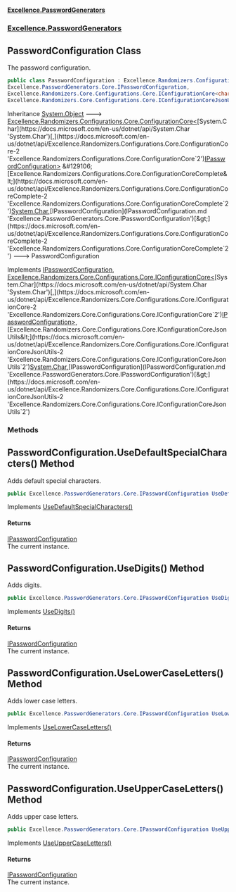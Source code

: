 #### [Excellence.PasswordGenerators](Excellence.PasswordGenerators.md 'Excellence.PasswordGenerators')
### [Excellence.PasswordGenerators](Excellence.PasswordGenerators.md#Excellence.PasswordGenerators 'Excellence.PasswordGenerators')

## PasswordConfiguration Class

The password configuration.

```csharp
public class PasswordConfiguration : Excellence.Randomizers.Configurations.Core.ConfigurationCoreComplete<char, Excellence.PasswordGenerators.Core.IPasswordConfiguration>,
Excellence.PasswordGenerators.Core.IPasswordConfiguration,
Excellence.Randomizers.Core.Configurations.Core.IConfigurationCore<char, Excellence.PasswordGenerators.Core.IPasswordConfiguration>,
Excellence.Randomizers.Core.Configurations.Core.IConfigurationCoreJsonUtils<char, Excellence.PasswordGenerators.Core.IPasswordConfiguration>
```

Inheritance [System.Object](https://docs.microsoft.com/en-us/dotnet/api/System.Object 'System.Object') &#129106; [Excellence.Randomizers.Configurations.Core.ConfigurationCore&lt;](https://docs.microsoft.com/en-us/dotnet/api/Excellence.Randomizers.Configurations.Core.ConfigurationCore-2 'Excellence.Randomizers.Configurations.Core.ConfigurationCore`2')[System.Char](https://docs.microsoft.com/en-us/dotnet/api/System.Char 'System.Char')[,](https://docs.microsoft.com/en-us/dotnet/api/Excellence.Randomizers.Configurations.Core.ConfigurationCore-2 'Excellence.Randomizers.Configurations.Core.ConfigurationCore`2')[IPasswordConfiguration](IPasswordConfiguration.md 'Excellence.PasswordGenerators.Core.IPasswordConfiguration')[&gt;](https://docs.microsoft.com/en-us/dotnet/api/Excellence.Randomizers.Configurations.Core.ConfigurationCore-2 'Excellence.Randomizers.Configurations.Core.ConfigurationCore`2') &#129106; [Excellence.Randomizers.Configurations.Core.ConfigurationCoreComplete&lt;](https://docs.microsoft.com/en-us/dotnet/api/Excellence.Randomizers.Configurations.Core.ConfigurationCoreComplete-2 'Excellence.Randomizers.Configurations.Core.ConfigurationCoreComplete`2')[System.Char](https://docs.microsoft.com/en-us/dotnet/api/System.Char 'System.Char')[,](https://docs.microsoft.com/en-us/dotnet/api/Excellence.Randomizers.Configurations.Core.ConfigurationCoreComplete-2 'Excellence.Randomizers.Configurations.Core.ConfigurationCoreComplete`2')[IPasswordConfiguration](IPasswordConfiguration.md 'Excellence.PasswordGenerators.Core.IPasswordConfiguration')[&gt;](https://docs.microsoft.com/en-us/dotnet/api/Excellence.Randomizers.Configurations.Core.ConfigurationCoreComplete-2 'Excellence.Randomizers.Configurations.Core.ConfigurationCoreComplete`2') &#129106; PasswordConfiguration

Implements [IPasswordConfiguration](IPasswordConfiguration.md 'Excellence.PasswordGenerators.Core.IPasswordConfiguration'), [Excellence.Randomizers.Core.Configurations.Core.IConfigurationCore&lt;](https://docs.microsoft.com/en-us/dotnet/api/Excellence.Randomizers.Core.Configurations.Core.IConfigurationCore-2 'Excellence.Randomizers.Core.Configurations.Core.IConfigurationCore`2')[System.Char](https://docs.microsoft.com/en-us/dotnet/api/System.Char 'System.Char')[,](https://docs.microsoft.com/en-us/dotnet/api/Excellence.Randomizers.Core.Configurations.Core.IConfigurationCore-2 'Excellence.Randomizers.Core.Configurations.Core.IConfigurationCore`2')[IPasswordConfiguration](IPasswordConfiguration.md 'Excellence.PasswordGenerators.Core.IPasswordConfiguration')[&gt;](https://docs.microsoft.com/en-us/dotnet/api/Excellence.Randomizers.Core.Configurations.Core.IConfigurationCore-2 'Excellence.Randomizers.Core.Configurations.Core.IConfigurationCore`2'), [Excellence.Randomizers.Core.Configurations.Core.IConfigurationCoreJsonUtils&lt;](https://docs.microsoft.com/en-us/dotnet/api/Excellence.Randomizers.Core.Configurations.Core.IConfigurationCoreJsonUtils-2 'Excellence.Randomizers.Core.Configurations.Core.IConfigurationCoreJsonUtils`2')[System.Char](https://docs.microsoft.com/en-us/dotnet/api/System.Char 'System.Char')[,](https://docs.microsoft.com/en-us/dotnet/api/Excellence.Randomizers.Core.Configurations.Core.IConfigurationCoreJsonUtils-2 'Excellence.Randomizers.Core.Configurations.Core.IConfigurationCoreJsonUtils`2')[IPasswordConfiguration](IPasswordConfiguration.md 'Excellence.PasswordGenerators.Core.IPasswordConfiguration')[&gt;](https://docs.microsoft.com/en-us/dotnet/api/Excellence.Randomizers.Core.Configurations.Core.IConfigurationCoreJsonUtils-2 'Excellence.Randomizers.Core.Configurations.Core.IConfigurationCoreJsonUtils`2')
### Methods

<a name='Excellence.PasswordGenerators.PasswordConfiguration.UseDefaultSpecialCharacters()'></a>

## PasswordConfiguration.UseDefaultSpecialCharacters() Method

Adds default special characters.

```csharp
public Excellence.PasswordGenerators.Core.IPasswordConfiguration UseDefaultSpecialCharacters();
```

Implements [UseDefaultSpecialCharacters()](IPasswordConfiguration.md#Excellence.PasswordGenerators.Core.IPasswordConfiguration.UseDefaultSpecialCharacters() 'Excellence.PasswordGenerators.Core.IPasswordConfiguration.UseDefaultSpecialCharacters()')

#### Returns
[IPasswordConfiguration](IPasswordConfiguration.md 'Excellence.PasswordGenerators.Core.IPasswordConfiguration')  
The current instance.

<a name='Excellence.PasswordGenerators.PasswordConfiguration.UseDigits()'></a>

## PasswordConfiguration.UseDigits() Method

Adds digits.

```csharp
public Excellence.PasswordGenerators.Core.IPasswordConfiguration UseDigits();
```

Implements [UseDigits()](IPasswordConfiguration.md#Excellence.PasswordGenerators.Core.IPasswordConfiguration.UseDigits() 'Excellence.PasswordGenerators.Core.IPasswordConfiguration.UseDigits()')

#### Returns
[IPasswordConfiguration](IPasswordConfiguration.md 'Excellence.PasswordGenerators.Core.IPasswordConfiguration')  
The current instance.

<a name='Excellence.PasswordGenerators.PasswordConfiguration.UseLowerCaseLetters()'></a>

## PasswordConfiguration.UseLowerCaseLetters() Method

Adds lower case letters.

```csharp
public Excellence.PasswordGenerators.Core.IPasswordConfiguration UseLowerCaseLetters();
```

Implements [UseLowerCaseLetters()](IPasswordConfiguration.md#Excellence.PasswordGenerators.Core.IPasswordConfiguration.UseLowerCaseLetters() 'Excellence.PasswordGenerators.Core.IPasswordConfiguration.UseLowerCaseLetters()')

#### Returns
[IPasswordConfiguration](IPasswordConfiguration.md 'Excellence.PasswordGenerators.Core.IPasswordConfiguration')  
The current instance.

<a name='Excellence.PasswordGenerators.PasswordConfiguration.UseUpperCaseLetters()'></a>

## PasswordConfiguration.UseUpperCaseLetters() Method

Adds upper case letters.

```csharp
public Excellence.PasswordGenerators.Core.IPasswordConfiguration UseUpperCaseLetters();
```

Implements [UseUpperCaseLetters()](IPasswordConfiguration.md#Excellence.PasswordGenerators.Core.IPasswordConfiguration.UseUpperCaseLetters() 'Excellence.PasswordGenerators.Core.IPasswordConfiguration.UseUpperCaseLetters()')

#### Returns
[IPasswordConfiguration](IPasswordConfiguration.md 'Excellence.PasswordGenerators.Core.IPasswordConfiguration')  
The current instance.